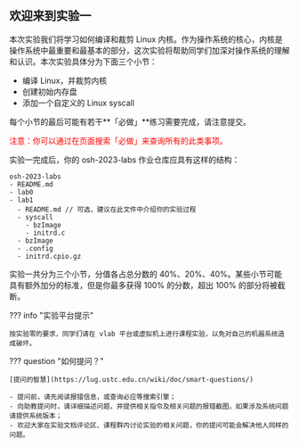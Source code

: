 ## 欢迎来到实验一

本次实验我们将学习如何编译和裁剪 Linux 内核。作为操作系统的核心，内核是操作系统中最重要和最基本的部分，这次实验将帮助同学们加深对操作系统的理解和认识。本次实验具体分为下面三个小节：

- 编译 Linux，并裁剪内核
- 创建初始内存盘
- 添加一个自定义的 Linux syscall

每个小节的最后可能有若干**「必做」**练习需要完成，请注意提交。

<p style="color:red">注意：你可以通过在页面搜索「必做」来查询所有的此类事项。</p>

实验一完成后，你的 osh-2023-labs 作业仓库应具有这样的结构：

```
osh-2023-labs
- README.md
- lab0
- lab1
  - README.md // 可选，建议在此文件中介绍你的实验过程
  - syscall
    - bzImage
    - initrd.c
  - bzImage
  - .config
  - initrd.cpio.gz
```

实验一共分为三个小节，分值各占总分数的 40%、20%、40%。某些小节可能具有额外加分的标准，但是你最多获得 100% 的分数，超出 100% 的部分将被截断。

??? info "实验平台提示"

    按实验零的要求，同学们请在 vlab 平台或虚拟机上进行课程实验，以免对自己的机器系统造成破坏。

??? question "如何提问？"

    [提问的智慧](https://lug.ustc.edu.cn/wiki/doc/smart-questions/)
    
    - 提问前，请先阅读报错信息，或查询必应等搜索引擎；
    - 向助教提问时，请详细描述问题，并提供相关指令及相关问题的报错截图，如果涉及系统问题请提供系统版本；
    - 欢迎大家在实验文档评论区、课程群内讨论实验的相关问题，你的提问可能会解决他人同样的问题。